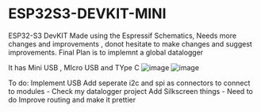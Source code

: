 # ESP32S3-DEVKIT-MINI
 ESP32-S3 DevKIT Made using the Espressif Schematics, Needs more changes and improvements , donot hesitate to make changes and suggest improvements. Final Plan is to implemnt a global datalogger

 It has Mini USB , MIcro USB and TYpe C 
![image](https://github.com/manupawickramasinghe/ESP32S3-DEVKIT-MINI/assets/73810867/9a434e68-8ddd-4bd6-9119-d41d57b16494)
![image](https://github.com/manupawickramasinghe/ESP32S3-DEVKIT-MINI/assets/73810867/0afc963a-db78-45fa-999b-786238534c19)



To do:
Implement USB
Add seperate i2c and spi as connectors to connect to modules - Check my datalogger project
Add Silkscreen things -  Need to do
Improve routing and make it prettier
